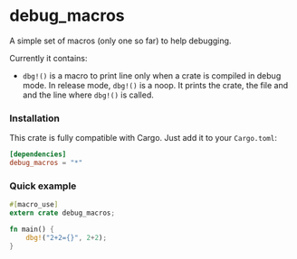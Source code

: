 debug_macros
============

A simple set of macros (only one so far) to help debugging.

Currently it contains:
 * `dbg!()` is a macro to print line only when a crate is compiled in debug
   mode. In release mode, `dbg!()` is a noop.
   It prints the crate, the file and and the line where `dbg!()` is called.

### Installation

This crate is fully compatible with Cargo. Just add it to your `Cargo.toml`:

```toml
[dependencies]
debug_macros = "*"
```

### Quick example

```rust
#[macro_use]
extern crate debug_macros;

fn main() {
    dbg!("2+2={}", 2+2);
}
```

